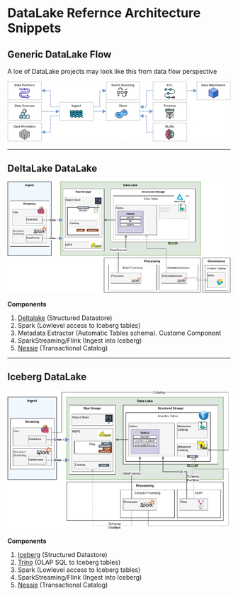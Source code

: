 # DataLake Refernce Architecture Snippets



## Generic DataLake Flow

A loе of DataLake projects may look like this from data flow perspective

<img src="doc/Skel-BigData-Overview.drawio.png" width="700">

----


## DeltaLake DataLake

<img src="doc/Skel-BigData-DataLake-Deltalake.jpg" width="700">

__Components__

1. [Deltalake](https://delta.io) (Structured Datastore)
2. Spark (Lowlevel access to Iceberg tables)
3. Metadata Extractor (Automatic Tables schema). Custome Component
4. SparkStreaming/Flink (Ingest into Iceberg)
5. [Nessie](https://projectnessie.org/tables) (Transactional Catalog)

----
## Iceberg DataLake

<img src="doc/Skel-BigData-DataLake-Iceberg.jpg" width="700">

__Components__

1. [Iceberg](https://iceberg.apache.org) (Structured Datastore)
2. [Trino](https://trino.io/docs/current/connector/iceberg.html#) (OLAP SQL to Iceberg tables)
3. Spark (Lowlevel access to Iceberg tables)
4. SparkStreaming/Flink (Ingest into Iceberg)
5. [Nessie](https://projectnessie.org/tables) (Transactional Catalog)

